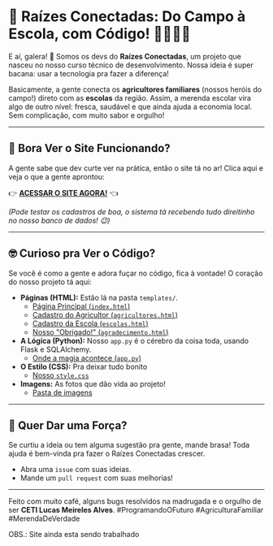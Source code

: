 # 🌳 Raízes Conectadas: Do Campo à Escola, com Código! 🧑‍💻👩‍💻

E aí, galera! 👋 Somos os devs do **Raízes Conectadas**, um projeto que nasceu no nosso curso técnico de desenvolvimento. Nossa ideia é super bacana: usar a tecnologia pra fazer a diferença!

Basicamente, a gente conecta os **agricultores familiares** (nossos heróis do campo!) direto com as **escolas** da região. Assim, a merenda escolar vira algo de outro nível: fresca, saudável e que ainda ajuda a economia local. Sem complicação, com muito sabor e orgulho!

---

## 🚀 Bora Ver o Site Funcionando?

A gente sabe que dev curte ver na prática, então o site tá no ar! Clica aqui e veja o que a gente aprontou:

👉 **[ACESSAR O SITE AGORA!](https://raizesconectadas.pythonanywhere.com/)** 👈

*(Pode testar os cadastros de boa, o sistema tá recebendo tudo direitinho no nosso banco de dados! 😉)*

---

## 🤓 Curioso pra Ver o Código?

Se você é como a gente e adora fuçar no código, fica à vontade! O coração do nosso projeto tá aqui:

* **Páginas (HTML):** Estão lá na pasta `templates/`.
    * [Página Principal (`index.html`)](./templates/index.html)
    * [Cadastro do Agricultor (`agricultores.html`)](./templates/agricultores.html)
    * [Cadastro da Escola (`escolas.html`)](./templates/escolas.html)
    * [Nosso "Obrigado!" (`agradecimento.html`)](./templates/agradecimento.html)
* **A Lógica (Python):** Nosso `app.py` é o cérebro da coisa toda, usando Flask e SQLAlchemy.
    * [Onde a magia acontece (`app.py`)](./app.py)
* **O Estilo (CSS):** Pra deixar tudo bonito
    * [Nosso `style.css`](./static/css/style.css)
* **Imagens:** As fotos que dão vida ao projeto!
    * [Pasta de imagens](./static/images/)

---

## 🤝 Quer Dar uma Força?

Se curtiu a ideia ou tem alguma sugestão pra gente, mande brasa! Toda ajuda é bem-vinda pra fazer o Raízes Conectadas crescer.

* Abra uma `issue` com suas ideias.
* Mande um `pull request` com suas melhorias!

---

Feito com muito café, alguns bugs resolvidos na madrugada e o orgulho de ser **CETI Lucas Meireles Alves**.
#ProgramandoOFuturo #AgriculturaFamiliar #MerendaDeVerdade

OBS.: Site ainda esta sendo trabalhado
